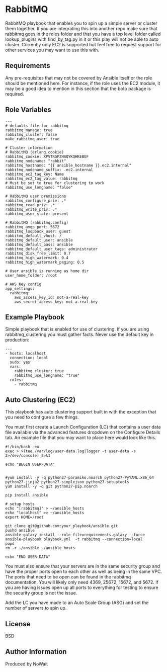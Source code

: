 RabbitMQ
=========

RabbitMQ playbook that enables you to spin up a simple server or cluster them together. If you are integrating this into another repo make sure that rabbitmq goes in the roles folder and that you have a top level folder called lookup_plugins with find_by_tag.py in it or this play will not be able to auto cluster. Currently only EC2 is supported but feel free to request support for other services you may want to use this with.

Requirements
------------

Any pre-requisites that may not be covered by Ansible itself or the role should be mentioned here. For instance, if the role uses the EC2 module, it may be a good idea to mention in this section that the boto package is required.

Role Variables
--------------

    ---
    # defaults file for rabbitmq
    rabbitmq_manage: true
    rabbitmq_cluster: false
    make_rabbitmq_user: true

    # Cluster information
    # RabbitMQ (erlang.cookie)
    rabbitmq_cookie: XPVTRGPZHAQYKQHKEBUF
    rabbitmq_nodename: "rabbit"
    rabbitmq_hostname: "{{ ansible_hostname }}.ec2.internal"
    rabbitmq_nodename_suffix: .ec2.internal
    rabbitmq_ec2_tag_key: Name
    rabbitmq_ec2_tag_value: rabbitmq
    # Must be set to true for clustering to work
    rabbitmq_use_longname: "false"

    # RabbitMQ user premissions
    rabbitmq_configure_priv: .*
    rabbitmq_read_priv: .*
    rabbitmq_write_priv: .*
    rabbitmq_user_state: present

    # RabbitMQ (rabbitmq.config)
    rabbitmq_amqp_port: 5672
    rabbitmq_loopback_user: guest
    rabbitmq_default_vhost: /
    rabbitmq_default_user: ansible
    rabbitmq_default_pass: ansible
    rabbitmq_default_user_tags: administrator
    rabbitmq_disk_free_limit: 0.7
    rabbitmq_high_watermark: 0.4
    rabbitmq_high_watermark_paging: 0.5

    # User ansible is running as home dir
    user_home_folder: /root

    # AWS Key config
    app_settings:
      rabbitmq:
        aws_access_key_id: not-a-real-key
        aws_secret_access_key: not-a-real-key



Example Playbook
----------------

Simple playbook that is enabled for use of clustering. If you are using rabbitmq_clustering you must gather facts. Never use the default key in production:

    ---
    - hosts: localhost
      connection: local
      sudo: yes
      vars:
        rabbitmq_cluster: true
        rabbitmq_use_longname: "true"
      roles:
        - rabbitmq

Auto Clustering (EC2)
---------------------

This playbook has auto clustering support built in with the exception that you need to configure a few things.

You must first create a Launch Configuration (LC) that contains a user data file available via the advanced features dropdown on the Configure Details tab. An example file that you may want to place here would look like this.

    #!/bin/bash -ex
    exec > >(tee /var/log/user-data.log|logger -t user-data -s 2>/dev/console) 2>&1
    
    echo "BEGIN USER-DATA"
    

    #yum install -y -q python27-paramiko.noarch python27-PyYAML.x86_64 python27-jinja2 python27-simplejson python27-setuptools
    yum install -y -q git python27-pip.noarch
    
    pip install ansible
    
    # setup hosts
    echo "[rabbitmq]" > ~/ansible_hosts
    echo "localhost" >> ~/ansible_hosts
    export HOME=/root
    
    git clone git@github.com:your_playbook/ansible.git
    pushd ansible
    ansible-galaxy install --role-file=requirements.galaxy --force
    ansible-playbook playbook.yml  -t rabbitmq --connection=local
    popd
    rm -r ~/ansible ~/ansible_hosts
    
    echo "END USER-DATA"

You must also ensure that your servers are in the same security group and have the proper ports open to each other as well as being in the same VPC. The ports that need to be open can be found in the rabbitmq documentation. You will likely only need 4369, 25672, 15672, and 5672. If you are having issues open up all ports to everything for testing to ensure the security group is not the issue.

Add the LC you have made to an Auto Scale Group (ASG) and set the number of servers to spin up.

License
-------

BSD

Author Information
------------------

Produced by NoWait
